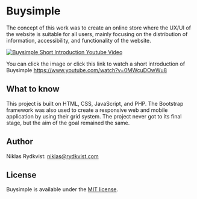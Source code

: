 # Buysimple
The concept of this work was to create an online store where the UX/UI of the website is suitable for all users, mainly focusing on the distribution of information, accessibility, and functionality of the website.

[![Buysimple Short Introduction Youtube Video](https://img.youtube.com/vi/u7r7hiHJaS8/hqdefault.jpg)](https://www.youtube.com/watch?v=u7r7hiHJaS8)

You can click the image or click this link to watch a short introduction of Buysimple https://www.youtube.com/watch?v=0MWcuDOwWu8

## What to know
This project is built on HTML, CSS, JavaScript, and PHP. The Bootstrap framework was also used to create a responsive web and mobile application by using their grid system. The project never got to its final stage, but the aim of the goal remained the same. 

## Author

Niklas Rydkvist: [niklas@rydkvist.com](mailto:niklas@rydkvist.com)

## License
Buysimple is available under the [MIT license](https://github.com/Nojze/buysimple/blob/main/LICENSE).
